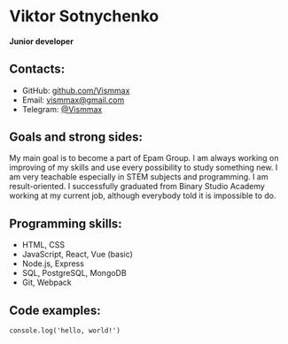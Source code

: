 # Viktor Sotnychenko
#### Junior developer

## Contacts:
- GitHub: [github.com/Vismmax](https://github.com/Vismmax "github.com/Vismmax")
- Email: vismmax@gmail.com
- Telegram: [@Vismmax](https://t.me/vismmax "@Vismmax")

## Goals and strong sides:
My main goal is to become a part of Epam Group. I am always working on improving of my skills and use every possibility to study something new. I am very teachable especially in STEM subjects and programming. I am result-oriented. I successfully graduated from Binary Studio Academy working at my current job, although everybody told it is impossible to do.

## Programming skills:
- HTML, CSS
- JavaScript, React, Vue (basic)
- Node.js, Express
- SQL, PostgreSQL, MongoDB
- Git, Webpack

## Code examples:
`console.log('hello, world!')`

